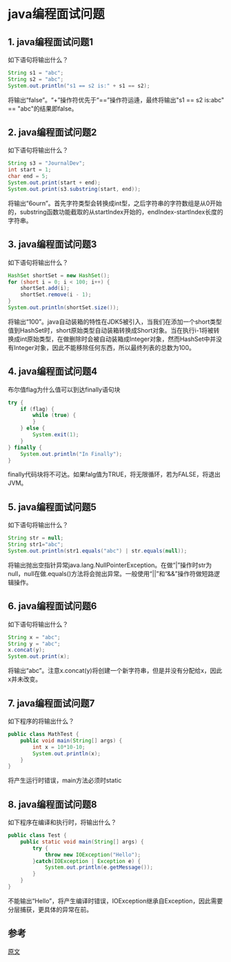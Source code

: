 # java编程面试问题

## 1. java编程面试问题1

如下语句将输出什么？

```java
String s1 = "abc";
String s2 = "abc";
System.out.println("s1 == s2 is:" + s1 == s2);
```

将输出“false”。“+”操作符优先于“==”操作符运逄，最终将输出"s1 == s2 is:abc" == "abc"的结果即false。

## 2. java编程面试问题2

如下语句将输出什么？

```java
String s3 = "JournalDev";
int start = 1;
char end = 5;
System.out.print(start + end);
System.out.print(s3.substring(start, end));
```

将输出“6ourn”。首先字符类型会转换成int型，之后字符串的字符数组是从0开始的，substring函数功能截取的从startIndex开始的，endIndex-startIndex长度的字符串。

## 3. java编程面试问题3

如下语句将输出什么？

```java
HashSet shortSet = new HashSet();
for (short i = 0; i < 100; i++) {
    shortSet.add(i);
    shortSet.remove(i - 1);
}
System.out.println(shortSet.size());
```

将输出“100”。java自动装箱的特性在JDK5被引入，当我们在添加一个short类型值到HashSet<Short>时，short原始类型自动装箱转换成Short对象。当在执行i-1将被转换成int原始类型，在做删除时会被自动装箱成Integer对象，然而HashSet<Short>中并没有Integer对象，因此不能移除任何东西，所以最终列表的总数为100。

## 4. java编程面试问题4

布尔值flag为什么值可以到达finally语句块

```java
try {
    if (flag) {
        while (true) {
        }
    } else {
        System.exit(1);
    }
} finally {
    System.out.println("In Finally");
}
```

finally代码块将不可达。如果falg值为TRUE，将无限循环，若为FALSE，将退出JVM。

## 5. java编程面试问题5

如下语句将输出什么？

```java
String str = null;
String str1="abc";
System.out.println(str1.equals("abc") | str.equals(null));
```

将输出抛出空指针异常java.lang.NullPointerException。在做“|”操作时str为null，null在做.equals()方法将会抛出异常。一般使用“||”和“&&”操作符做短路逻辑操作。

## 6. java编程面试问题6

如下语句将输出什么？

```java
String x = "abc";
String y = "abc";
x.concat(y);
System.out.print(x);
```

将输出“abc”。注意x.concat(y)将创建一个新字符串，但是并没有分配给x，因此x并未改变。

## 7. java编程面试问题7

如下程序的将输出什么？

```java
public class MathTest {
    public void main(String[] args) {        
        int x = 10*10-10;        
        System.out.println(x);
    }
}
```

将产生运行时错误，main方法必须时static

## 8. java编程面试问题8

如下程序在编译和执行时，将输出什么？

```java
public class Test {
    public static void main(String[] args) {
        try {
            throw new IOException("Hello");
        }catch(IOException | Exception e) {
            System.out.println(e.getMessage());
        }
    }
}
```

不能输出“Hello”，将产生编译时错误，IOException继承自Exception，因此需要分层捕获，更具体的异常在前。

## 参考

[原文](https://www.journaldev.com/370/java-programming-interview-questions)
